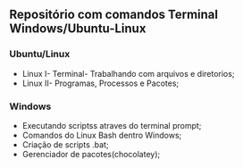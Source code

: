 ## Repositório com comandos Terminal Windows/Ubuntu-Linux

### Ubuntu/Linux

- Linux I- Terminal- Trabalhando com arquivos e diretorios;
- Linux II- Programas, Processos e Pacotes;
  

### Windows
-  Executando scriptss atraves do terminal prompt;
-  Comandos do Linux Bash dentro Windows;
-  Criação de scripts .bat;
-  Gerenciador de pacotes(chocolatey);
